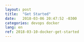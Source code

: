 ```yaml
---
layout: post
title:  "Get Started"
date:   2018-03-06 20:47:52 -0300
categories: devops docker
lang: en
ref: 2018-03-10-docker-get-started
---
```

